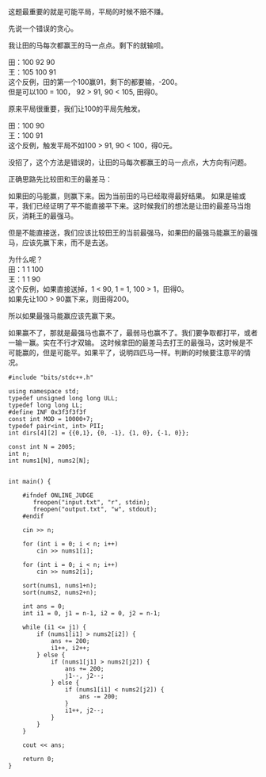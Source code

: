 这题最重要的就是可能平局，平局的时候不赔不赚。   

先说一个错误的贪心。  

我让田的马每次都赢王的马一点点。剩下的就输呗。

田：100 92 90  
王：105 100 91  
这个反例，田的第一个100赢91，剩下的都要输，-200。  
但是可以100 = 100， 92 > 91, 90 < 105, 田得0。

原来平局很重要，我们让100的平局先触发。  

田：100 90  
王：100 91  
这个反例，触发平局不如100 > 91, 90 < 100，得0元。  

没招了，这个方法是错误的，让田的马每次都赢王的马一点点，大方向有问题。


正确思路先比较田和王的最差马：

如果田的马能赢，则赢下来。因为当前田的马已经取得最好结果。
如果是输或平，我们已经证明了平不能直接平下来。这时候我们的想法是让田的最差马当炮灰，消耗王的最强马。

但是不能直接送，我们应该比较田王的当前最强马，如果田的最强马能赢王的最强马，应该先赢下来，而不是去送。

为什么呢？    
田：1 1 100  
王：1 1 90  
这个反例，如果直接送掉，1 < 90, 1 = 1, 100 > 1，田得0。   
如果先让100 > 90赢下来，则田得200。

所以如果最强马能赢应该先赢下来。

如果赢不了，那就是最强马也赢不了，最弱马也赢不了。我们要争取都打平，或者一输一赢。实在不行才双输。
这时候拿田的最差马去打王的最强马，这时候是不可能赢的，但是可能平。如果平了，说明四匹马一样。判断的时候要注意平的情况。

```
#include "bits/stdc++.h"

using namespace std;
typedef unsigned long long ULL;
typedef long long LL;
#define INF 0x3f3f3f3f
const int MOD = 10000+7;
typedef pair<int, int> PII;
int dirs[4][2] = {{0,1}, {0, -1}, {1, 0}, {-1, 0}};

const int N = 2005;
int n;
int nums1[N], nums2[N];


int main() {

    #ifndef ONLINE_JUDGE
       freopen("input.txt", "r", stdin);
       freopen("output.txt", "w", stdout);
    #endif

    cin >> n;

    for (int i = 0; i < n; i++)
        cin >> nums1[i];

    for (int i = 0; i < n; i++)
        cin >> nums2[i];

    sort(nums1, nums1+n);
    sort(nums2, nums2+n);

    int ans = 0;
    int i1 = 0, j1 = n-1, i2 = 0, j2 = n-1;

    while (i1 <= j1) {
        if (nums1[i1] > nums2[i2]) {
            ans += 200;
            i1++, i2++;
        } else {
            if (nums1[j1] > nums2[j2]) {
                ans += 200;
                j1--, j2--;
            } else {
                if (nums1[i1] < nums2[j2]) {
                    ans -= 200;
                }
                i1++, j2--;
            }
        }
    }
    
    cout << ans;

    return 0;
}
```